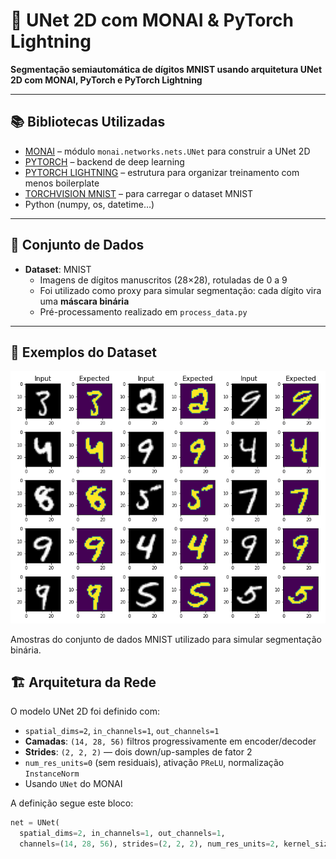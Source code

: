 # 🧠 UNet 2D com MONAI & PyTorch Lightning

**Segmentação semiautomática de dígitos MNIST usando arquitetura UNet 2D com MONAI, PyTorch e PyTorch Lightning**

---

## 📚 Bibliotecas Utilizadas

- [MONAI](https://monai.io/) – módulo `monai.networks.nets.UNet` para construir a UNet 2D 
- [PYTORCH](https://pytorch.org) – backend de deep learning  
- [PYTORCH LIGHTNING](https://lightning.ai/docs/pytorch/stable/) – estrutura para organizar treinamento com menos boilerplate  
- [TORCHVISION MNIST](https://docs.pytorch.org/vision/stable/generated/torchvision.datasets.MNIST.html?highlight=mnist) – para carregar o dataset MNIST
- Python (numpy, os, datetime…)

---

## 🧩 Conjunto de Dados

- **Dataset**: MNIST  
  - Imagens de dígitos manuscritos (28×28), rotuladas de 0 a 9  
  - Foi utilizado como proxy para simular segmentação: cada dígito vira uma **máscara binária**  
  - Pré-processamento realizado em `process_data.py`

---

## 🧪 Exemplos do Dataset

![MNIST Examples](mnist_examples.png)

Amostras do conjunto de dados MNIST utilizado para simular segmentação binária.


## 🏗️ Arquitetura da Rede

O modelo UNet 2D foi definido com:

- `spatial_dims=2`, `in_channels=1`, `out_channels=1`
- **Camadas**: `(14, 28, 56)` filtros progressivamente em encoder/decoder
- **Strides**: `(2, 2, 2)` — dois down/up-samples de fator 2
- `num_res_units=0` (sem residuais), ativação `PReLU`, normalização `InstanceNorm`
- Usando `UNet` do MONAI

A definição segue este bloco:

```python
net = UNet(
  spatial_dims=2, in_channels=1, out_channels=1,
  channels=(14, 28, 56), strides=(2, 2, 2), num_res_units=2, kernel_size=3, dropout=.2)
